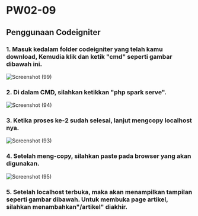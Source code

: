 # PW02-09

## Penggunaan Codeigniter

### 1. Masuk kedalam folder codeigniter yang telah kamu download, Kemudia klik dan ketik "cmd" seperti gambar dibawah ini.
![Screenshot (99)](https://github.com/SatrioPratama75/PW02-09/assets/92651803/077ac19f-6d12-4ab9-858d-c4d1d1d34c53)

### 2. Di dalam CMD, silahkan ketikkan "php spark serve".
![Screenshot (94)](https://github.com/SatrioPratama75/PW02-09/assets/92651803/ca7bcaaa-f431-4ca8-b1a7-2faba5b0af35)

### 3. Ketika proses ke-2 sudah selesai, lanjut mengcopy localhost nya.
![Screenshot (93)](https://github.com/SatrioPratama75/PW02-09/assets/92651803/3d784696-4d4a-427b-aa27-2a72c7bca144)

### 4. Setelah meng-copy, silahkan paste pada browser yang akan digunakan.
![Screenshot (95)](https://github.com/SatrioPratama75/PW02-09/assets/92651803/4d2d25e5-2c8d-49ea-ac6e-a57f49d83b06)

### 5. Setelah localhost terbuka, maka akan menampilkan tampilan seperti gambar dibawah. Untuk membuka page artikel, silahkan menambahkan"/artikel" diakhir.

